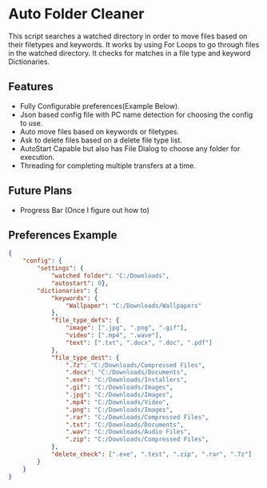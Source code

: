 # Auto Folder Cleaner

This script searches a watched directory in order to move files based on their filetypes and keywords. It works by using For Loops to go through files in the watched directory. It checks for matches in a file type and keyword Dictionaries.

## Features

* Fully Configurable preferences(Example Below).
* Json based config file with PC name detection for choosing the config to use.
* Auto move files based on keywords or filetypes.
* Ask to delete files based on a delete file type list.
* AutoStart Capable but also has File Dialog to choose any folder for execution.
* Threading for completing multiple transfers at a time.

## Future Plans

* Progress Bar (Once I figure out how to)

## Preferences Example

```json
{
    "config": {
        "settings": {
            "watched folder": "C:/Downloads",
            "autostart": 0},
        "dictionaries": {
            "keywords": {
                "Wallpaper": "C:/Downloads/Wallpapers"
            },
            "file_type_defs": {
                "image": [".jpg", ".png", ".gif"],
                "video": [".mp4", ".wave"],
                "text": [".txt", ".docx", ".doc", ".pdf"]
            },
            "file_type_dest": {
                ".7z": "C:/Downloads/Compressed Files",
                ".docx": "C:/Downloads/Documents",
                ".exe": "C:/Downloads/Installers",
                ".gif": "C:/Downloads/Images",
                ".jpg": "C:/Downloads/Images",
                ".mp4": "C:/Downloads/Video",
                ".png": "C:/Downloads/Images",
                ".rar": "C:/Downloads/Compressed Files",
                ".txt": "C:/Downloads/Documents",
                ".wav": "C:/Downloads/Audio Files",
                ".zip": "C:/Downloads/Compressed Files",
            },
            "delete_check": [".exe", ".test", ".zip", ".rar", ".7z"]
        }
    }
}
```
